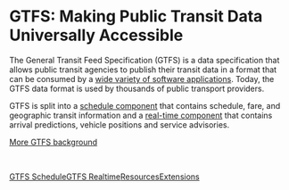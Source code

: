 # GTFS: Making Public Transit Data Universally Accessible 

The General Transit Feed Specification (GTFS) is a data specification that allows public transit agencies to publish their transit data in a format that can be consumed by a [wide variety of software applications](resources/apps). Today, the GTFS data format is used by thousands of public transport providers.

GTFS is split into a [schedule component](schedule) that contains schedule, fare, and geographic transit information and a [real-time component](realtime) that contains arrival predictions, vehicle positions and service advisories.

[More GTFS background](background.md)

<br><div class="landing-page">
    <a class="button" href="schedule">GTFS Schedule</a><a class="button" href="realtime">GTFS Realtime</a><a class="button" href="resources">Resources</a><a class="button" href="extensions">Extensions</a>
</div>
